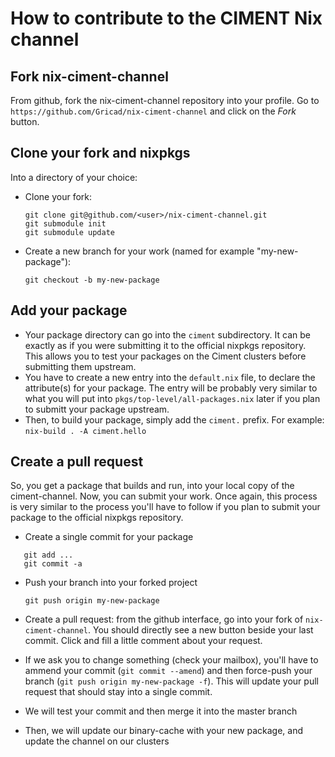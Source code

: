 How to contribute to the CIMENT Nix channel
===========================================

Fork nix-ciment-channel
-----------------------
From github, fork the nix-ciment-channel repository into your profile. Go to ```https://github.com/Gricad/nix-ciment-channel``` and click on the *Fork* button.


Clone your fork and nixpkgs
---------------------------
Into a directory of your choice:

* Clone your fork:

	```
	git clone git@github.com/<user>/nix-ciment-channel.git
	git submodule init
	git submodule update
	```

* Create a new branch for your work (named for example "my-new-package"):

    ```git checkout -b my-new-package```


Add your package
----------------
* Your package directory can go into the ```ciment``` subdirectory. It can be exactly as if you were submitting it to the official nixpkgs repository. This allows you to test your packages on the Ciment clusters before submitting them upstream. 
* You have to create a new entry into the ```default.nix``` file, to declare the attribute(s) for your package. The entry will be probably very similar to what you will put into ```pkgs/top-level/all-packages.nix``` later if you plan to submitt your package upstream.
* Then, to build your package, simply add the ```ciment.``` prefix. For example:
    ```nix-build . -A ciment.hello```

Create a pull request
---------------------
So, you get a package that builds and run, into your local copy of the ciment-channel. Now, you can submit your work. Once again, this process is very similar to the process you'll have to follow if you plan to submit your package to the official nixpkgs repository.
* Create a single commit for your package
```
   git add ...
   git commit -a
```
* Push your branch into your forked project

    ```git push origin my-new-package```
* Create a pull request: from the github interface, go into your fork of ```nix-ciment-channel```. You should directly see a new button beside your last commit. Click and fill a little comment about your request.
* If we ask you to change something (check your mailbox), you'll have to ammend your commit (```git commit --amend```) and then force-push your branch (```git push origin my-new-package -f```). This will update your pull request that should stay into a single commit.
* We will test your commit and then merge it into the master branch
* Then, we will update our binary-cache with your new package, and update the channel on our clusters
